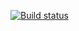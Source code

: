 [![Build status](https://ci.appveyor.com/api/projects/status/ghdvv2xy6c0h7x4x?svg=true)](https://ci.appveyor.com/project/asatoroff/postman)
